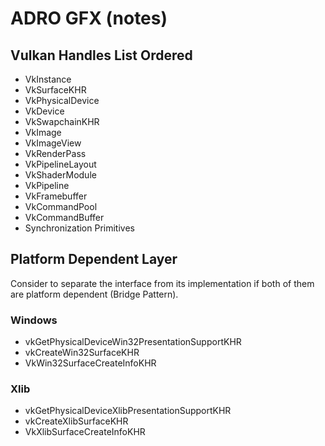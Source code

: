# ADRO GFX (notes)

## Vulkan Handles List Ordered

- VkInstance
- VkSurfaceKHR
- VkPhysicalDevice
- VkDevice
- VkSwapchainKHR
- VkImage
- VkImageView
- VkRenderPass
- VkPipelineLayout
- VkShaderModule
- VkPipeline
- VkFramebuffer
- VkCommandPool
- VkCommandBuffer
- Synchronization Primitives

## Platform Dependent Layer

Consider to separate the interface from its implementation if both of them
are platform dependent (Bridge Pattern).

### Windows

- vkGetPhysicalDeviceWin32PresentationSupportKHR
- vkCreateWin32SurfaceKHR
- VkWin32SurfaceCreateInfoKHR

### Xlib

- vkGetPhysicalDeviceXlibPresentationSupportKHR
- vkCreateXlibSurfaceKHR
- VkXlibSurfaceCreateInfoKHR
